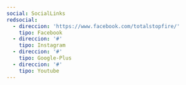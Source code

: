 ```yaml
---
social: SocialLinks
redsocial:
  - direccion: 'https://www.facebook.com/totalstopfire/'
    tipo: Facebook
  - direccion: '#'
    tipo: Instagram
  - direccion: '#'
    tipo: Google-Plus
  - direccion: '#'
    tipo: Youtube
---
```


